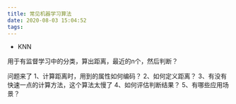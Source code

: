 ```yaml
---
title: 常见机器学习算法
date: 2020-08-03 15:04:52
tags:
---
```

- KNN

用于有监督学习中的分类，算出距离，最近的n个，然后判断？


问题来了
1、计算距离时，用到的属性如何编码？
2、如何定义距离？
3、有没有快速一点的计算方法，这个算法太慢了
4、如何评估判断结果？
5、有哪些应用场景？

